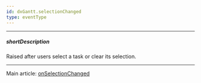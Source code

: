 ```yaml
---
id: dxGantt.selectionChanged
type: eventType
---
```

---
##### shortDescription
Raised after users select a task or clear its selection.

---
Main article: [onSelectionChanged](/api-reference/10%20UI%20Widgets/dxGantt/1%20Configuration/onSelectionChanged.md '/Documentation/ApiReference/UI_Components/dxGantt/Configuration/#onSelectionChanged')
